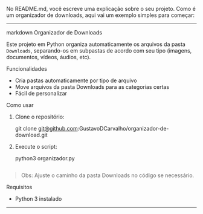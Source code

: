 No README.md, você escreve uma explicação sobre o seu projeto. Como é um organizador de downloads, aqui vai um exemplo simples para começar:

---

markdown
Organizador de Downloads

Este projeto em Python organiza automaticamente os arquivos da pasta `Downloads`, separando-os em subpastas de acordo com seu tipo (imagens, documentos, vídeos, áudios, etc).

Funcionalidades

- Cria pastas automaticamente por tipo de arquivo
- Move arquivos da pasta Downloads para as categorias certas
- Fácil de personalizar

Como usar

1. Clone o repositório:
   
   git clone git@github.com:GustavoDCarvalho/organizador-de-download.git
   

2. Execute o script:
   
   python3 organizador.py
   ```

> Obs: Ajuste o caminho da pasta Downloads no código se necessário.

Requisitos

- Python 3 instalado

---
